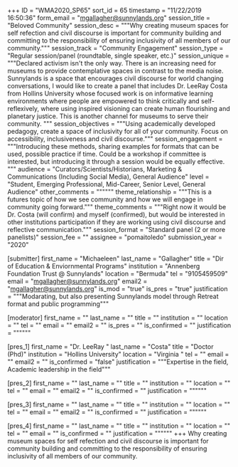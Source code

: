 +++
ID = "WMA2020_SP65"
sort_id = 65
timestamp = "11/22/2019 16:50:36"
form_email = "mgallagher@sunnylands.org"
session_title = "Beloved Community"
session_desc = """Why creating museum spaces for self refection and civil discourse is important for community building and committing to the responsibility of ensuring  inclusivity of all members of our community."""
session_track = "Community Engagement"
session_type = "Regular session/panel (roundtable, single speaker, etc.)"
session_unique = """Declared activism isn't the only way. There is an increasing need for museums to provide contemplative spaces in contrast to the media noise. Sunnylands is a space that encourages civil discourse for world changing conversations, I would like to create a panel that includes Dr. LeeRay Costa from Hollins University whose focused work is on informative learning environments where people are empowered to think critically and self-reflexively, where using inspired visioning can create human flourishing and planetary justice.  This is another channel for museums to serve their community. """
session_objectives = """Using academically developed pedagogy, create a space of inclusivity for all of your community. Focus on accessibility, inclusiveness and civil discourse."""
session_engagement = """Introducing these methods, sharing examples for formats that can be used, possible practice if time. Could be a workshop if committee is interested, but introducing it through a session would be equally effective. """
audience = "Curators/Scientists/Historians, Marketing & Communications (Including Social Media), General Audience"
level = "Student, Emerging Professional, Mid-Career, Senior Level, General Audience"
other_comments = """"""
theme_relationship = """This is a futures topic of how we see community and how we will engage in community going forward."""
theme_comments = """Right now it would be Dr. Costa (will confirm) and myself (confirmed), but would be interested in other institutions participation if they are working using civil discourse and reflective communication."""
session_format = "Standard panel (2 or more panelists)"
session_fee = ""
assignee = "pomaitoledo"
submission_year = "2020"

[submitter]
first_name = "Michaeleen"
last_name = "Gallagher"
title = "Dir of Education & Enviornmental Programs"
institution = "Annenberg Foundation Trust @ Sunnylands"
location = "Bermuda"
tel = "9105459509"
email = "mgallagher@sunnylands.org"
email2 = "mgallagher@sunnylands.org"
is_mod = "true"
is_pres = "true"
justification = """Modarating, but also presenting Sunnylands model through Retreat format and public programming"""

[moderator]
first_name = ""
last_name = ""
title = ""
institution = ""
location = ""
tel = ""
email = ""
email2 = ""
is_pres = ""
is_confirmed = ""
justification = """"""

[pres_1]
first_name = "Dr. LeeRay "
last_name = "Costa"
title = "Doctor (Phd)"
institution = "Hollins University"
location = "Virginia "
tel = ""
email = ""
email2 = ""
is_confirmed = "false"
justification = """Expertise in the field, Academic leadership in the field"""

[pres_2]
first_name = ""
last_name = ""
title = ""
institution = ""
location = ""
tel = ""
email = ""
email2 = ""
is_confirmed = ""
justification = """"""

[pres_3]
first_name = ""
last_name = ""
title = ""
institution = ""
location = ""
tel = ""
email = ""
email2 = ""
is_confirmed = ""
justification = """"""

[pres_4]
first_name = ""
last_name = ""
title = ""
institution = ""
location = ""
tel = ""
email = ""
is_confirmed = ""
justification = """"""
+++
Why creating museum spaces for self refection and civil discourse is important for community building and committing to the responsibility of ensuring  inclusivity of all members of our community.